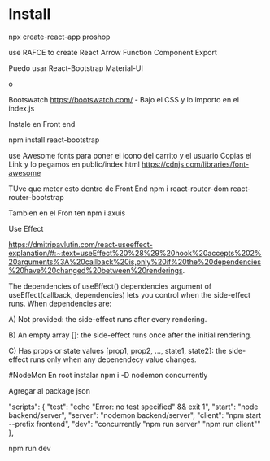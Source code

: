 # Install
npx create-react-app proshop

use RAFCE to create React Arrow Function Component Export

Puedo usar React-Bootstrap
Material-UI

o

Bootswatch
https://bootswatch.com/ - Bajo el CSS y lo importo en el index.js

Instale en Front end

npm install react-bootstrap


use Awesome fonts para poner el icono del carrito y el usuario
Copias el Link y lo pegamos en public/index.html
https://cdnjs.com/libraries/font-awesome


TUve que meter esto dentro de Front End
 npm i react-router-dom react-router-bootstrap

 Tambien en el Fron ten npm i axuis

 

Use Effect

https://dmitripavlutin.com/react-useeffect-explanation/#:~:text=useEffect%20%28%29%20hook%20accepts%202%20arguments%3A%20callback%20is,only%20if%20the%20dependencies%20have%20changed%20between%20renderings.


The dependencies of useEffect()
dependencies argument of useEffect(callback, dependencies) lets you control when the side-effect runs. When dependencies are:

A) Not provided: the side-effect runs after every rendering.

B) An empty array []: the side-effect runs once after the initial rendering.

C) Has props or state values [prop1, prop2, ..., state1, state2]: the side-effect runs only when any depenendecy value changes.



#NodeMon
En root instalar
npm i -D nodemon concurrently

Agregar al package json

  "scripts": {
    "test": "echo \"Error: no test specified\" && exit 1",
    "start": "node backend/server",
    "server": "nodemon backend/server",
    "client": "npm start --prefix frontend",
    "dev": "concurrently \"npm run server\" \"npm run client\"" 
  },

npm run dev

